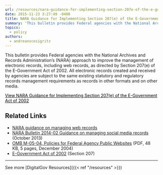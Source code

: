 ```yaml
---
url: /resources/nara-guidance-for-implementing-section-207e-of-the-e-government-act-of-2002/
date: 2015-11-23 3:27:49 -0400
title: NARA Guidance for Implementing Section 207(e) of the E-Government Act of 2002
summary: 'This bulletin provides Federal agencies with the National Archives and Records Administration&#8217;s (NARA) approach to improve the management of electronic records, including web records, as directed by Section 207(e) of the E-Government Act of 2002. All electronic records created and received by agencies are subject to the same existing statutory and regulatory records management requirements'
topics:
  - policy
authors:
  - andreanocesigritz
---
```


This bulletin provides Federal agencies with the National Archives and Records Administration&#8217;s (NARA) approach to improve the management of electronic records, including web records, as directed by Section 207(e) of the E-Government Act of 2002. All electronic records created and received by agencies are subject to the same existing statutory and regulatory records management requirements as records in other formats and on other media.
  
<a class="button" style="color: #000000" href="http://www.archives.gov/records-mgmt/bulletins/2006/2006-02.html">View NARA Guidance for Implementing Section 207(e) of the E-Government Act of 2002</a>

## Related Links

  * [NARA guidance on managing web records](http://www.archives.gov/records-mgmt/policy/managing-web-records-index.html)
  * [NARA Bulletin 2014-02 Guidance on managing social media records](http://www.archives.gov/records-mgmt/bulletins/2014/2014-02.html) (October 2013)
  * [OMB M-05-04, Policies for Federal Agency Public Websites](https://www.whitehouse.gov/sites/whitehouse.gov/files/omb/memoranda/2005/m05-04.pdf) (PDF, 48 KB, 5 pages, December 2004)
  * [E-Government Act of 2002](http://www.archives.gov/about/laws/egov-act-section-207.html) (Section 207)

 

* * *

 

See more [DigitalGov Resources]({{< ref "/resources" >}})
